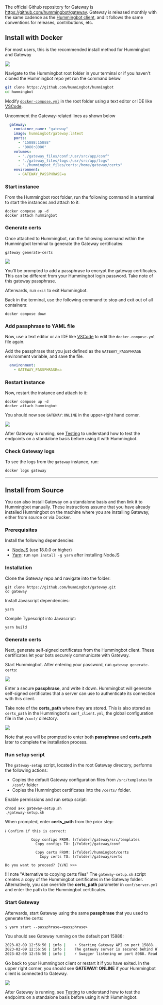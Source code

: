 The official Github repository for Gateway is <https://github.com/hummingbot/gateway>. Gateway is released monthly with the same cadence as the [Hummingbot client](https://github.com/hummingbot/hummingbot), and it follows the same conventions for releases, contributions, etc.

## Install with Docker 

For most users, this is the recommended install method for Hummingbot and Gateway

[![](./gateway.gif)](./gateway.gif)


Navigate to the Hummingbot root folder in your terminal or if you haven't cloned the Hummingbot repo yet run the command below

```bash
git clone https://github.com/hummingbot/hummingbot
cd hummingbot
```

Modify [`docker-compose.yml`](https://github.com/hummingbot/hummingbot/blob/master/docker-compose.yml) in the root folder using a text editor or IDE like [VSCode](https://code.visualstudio.com/).

Uncomment the Gateway-related lines as shown below
```yaml
  gateway:
    container_name: "gateway"
    image: hummingbot/gateway:latest    
    ports:
      - "15888:15888"
      - "8080:8080"
    volumes:
      - "./gateway_files/conf:/usr/src/app/conf"
      - "./gateway_files/logs:/usr/src/app/logs"
      - "./hummingbot_files/certs:/home/gateway/certs"
    environment:
      - GATEWAY_PASSPHRASE=a
```

### Start instance 

From the Hummingbot root folder, run the following command in a terminal to start the instances and attach to it:

```
docker compose up -d
docker attach hummingbot
```

### Generate certs

Once attached to Hummingbot, run the following command within the Hummingbot terminal to generate the Gateway certificates:

```
gateway generate-certs
```

[![](./generate-certs.png)](./generate-certs.png)

You'll be prompted to add a passphrase to encrypt the gateway certificates. This can be different from your Hummingbot login password. Take note of this gateway passphrase.

Afterwards, run `exit` to exit Hummingbot.

Back in the terminal, use the following command to stop and exit out of all containers:

```
docker compose down
```

### Add passphrase to YAML file

Now, use a text editor or an IDE like [VSCode](https://code.visualstudio.com/) to edit the `docker-compose.yml` file again.

Add the passphrase that you just defined as the `GATEWAY_PASSPHRASE` environment variable, and save the file.

```yaml
  environment:
    - GATEWAY_PASSPHRASE=a
```

### Restart instance

Now, restart the instance and attach to it:
```
docker compose up -d
docker attach hummingbot
```

You should now see `GATEWAY:ONLINE` in the upper-right hand corner.

[![](./gateway-status.png)](./gateway-status.png)

After Gateway is running, see [Testing](testing.md) to understand how to test the endpoints on a standalone basis before using it with Hummingbot.

### Check Gateway logs

To see the logs from the `gateway` instance, run:

```
docker logs gateway
```

---

## Install from Source

You can also install Gateway on a standalone basis and then link it to Hummingbot manually. These instructions assume that you have already installed Hummingbot on the machine where you are installing Gateway, either from source or via Docker.

### Prerequisites

Install the following dependencies:

- [NodeJS](https://nodejs.org/) (use 18.0.0 or higher)
- [Yarn](https://yarnpkg.com/): run `npm install -g yarn` after installing NodeJS

### Installation

Clone the Gateway repo and navigate into the folder:
```
git clone https://github.com/hummingbot/gateway.git
cd gateway
```

Install Javascript dependencies:
```
yarn
```

Compile Typescript into Javascript:
```
yarn build
```

### Generate certs

Next, generate self-signed certificates from the Hummingbot client. These certificates let your bots securely communicate with Gateway.

Start Hummingbot. After entering your password, run `gateway generate-certs`:

[![](./generate-certs.png)](./generate-certs.png)

Enter a secure **passphrase**, and write it down. Hummingbot will generate self-signed certificates that a server can use to authenticate its connection with this client.

Take note of the **certs_path** where they are stored. This is also stored as `certs_path` in the Hummingbot's `conf_client.yml`, the global configuration file in the `/conf/` directory.

[![](./certs-path.png)](./certs-path.png)

Note that you will be prompted to enter both **passphrase** and **certs_path** later to complete the installation process.

### Run setup script

The `gateway-setup` script, located in the root Gateway directory, performs the following actions:

* Copies the default Gateway configuration files from `/src/templates` to `/conf/` folder
* Copies the Hummingbot certificates into the `/certs/` folder.

Enable permissions and run setup script:

```
chmod a+x gateway-setup.sh
./gateway-setup.sh

```

When prompted, enter **certs_path** from the prior step:

```
ℹ️ Confirm if this is correct:

            Copy configs FROM: [/folder]/gateway/src/templates
              Copy configs TO: [/folder]/gateway/conf

              Copy certs FROM: [/folder]/hummingbot/certs
                Copy certs TO: [/folder]/gateway/certs

Do you want to proceed? [Y/N] >>> 
```


!!! note "Alternative to copying certs files"
    The `gateway-setup.sh` script creates a copy of the Hummingbot certificates in the Gateway folder. Alternatively, you can override the **certs_path** parameter in `conf/server.yml` and enter the path to the Hummingbot certificates.


### Start Gateway

Afterwards, start Gateway using the same **passphrase** that you used to generate the certs:

```
$ yarn start --passphrase=<passphrase>
```

You should see Gateway running on the default port 15888:
```bash
2023-02-09 12:56:50 | info | 	⚡️ Starting Gateway API on port 15888...
2023-02-09 12:56:50 | info | 	The gateway server is secured behind HTTPS.
2023-02-09 12:56:50 | info | 	⚡️ Swagger listening on port 8080. Read the Gateway API documentation at 127.0.0.1:8080
```

Go back to your Hummingbot client or restart it if you have exited. In the upper right corner, you should see **GATEWAY: ONLINE** if your Hummingbot client is connected to Gateway.

[![](./gateway-status.png)](./gateway-status.png)

After Gateway is running, see [Testing](testing.md) to understand how to test the endpoints on a standalone basis before using it with Hummingbot.
